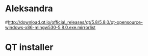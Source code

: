 # Aleksandra
#http://download.qt.io/official_releases/qt/5.8/5.8.0/qt-opensource-windows-x86-mingw530-5.8.0.exe.mirrorlist
# QT installer
